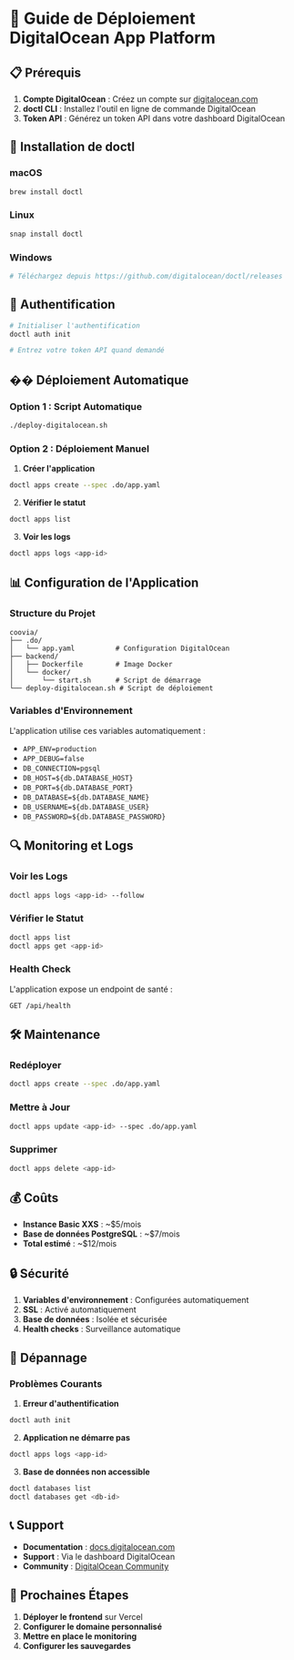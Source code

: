 # 🚀 Guide de Déploiement DigitalOcean App Platform

## 📋 Prérequis

1. **Compte DigitalOcean** : Créez un compte sur [digitalocean.com](https://digitalocean.com)
2. **doctl CLI** : Installez l'outil en ligne de commande DigitalOcean
3. **Token API** : Générez un token API dans votre dashboard DigitalOcean

## 🔧 Installation de doctl

### macOS
```bash
brew install doctl
```

### Linux
```bash
snap install doctl
```

### Windows
```bash
# Téléchargez depuis https://github.com/digitalocean/doctl/releases
```

## 🔐 Authentification

```bash
# Initialiser l'authentification
doctl auth init

# Entrez votre token API quand demandé
```

## �� Déploiement Automatique

### Option 1 : Script Automatique
```bash
./deploy-digitalocean.sh
```

### Option 2 : Déploiement Manuel

1. **Créer l'application**
```bash
doctl apps create --spec .do/app.yaml
```

2. **Vérifier le statut**
```bash
doctl apps list
```

3. **Voir les logs**
```bash
doctl apps logs <app-id>
```

## 📊 Configuration de l'Application

### Structure du Projet
```
coovia/
├── .do/
│   └── app.yaml          # Configuration DigitalOcean
├── backend/
│   ├── Dockerfile        # Image Docker
│   └── docker/
│       └── start.sh      # Script de démarrage
└── deploy-digitalocean.sh # Script de déploiement
```

### Variables d'Environnement

L'application utilise ces variables automatiquement :
- `APP_ENV=production`
- `APP_DEBUG=false`
- `DB_CONNECTION=pgsql`
- `DB_HOST=${db.DATABASE_HOST}`
- `DB_PORT=${db.DATABASE_PORT}`
- `DB_DATABASE=${db.DATABASE_NAME}`
- `DB_USERNAME=${db.DATABASE_USER}`
- `DB_PASSWORD=${db.DATABASE_PASSWORD}`

## 🔍 Monitoring et Logs

### Voir les Logs
```bash
doctl apps logs <app-id> --follow
```

### Vérifier le Statut
```bash
doctl apps list
doctl apps get <app-id>
```

### Health Check
L'application expose un endpoint de santé :
```
GET /api/health
```

## 🛠️ Maintenance

### Redéployer
```bash
doctl apps create --spec .do/app.yaml
```

### Mettre à Jour
```bash
doctl apps update <app-id> --spec .do/app.yaml
```

### Supprimer
```bash
doctl apps delete <app-id>
```

## 💰 Coûts

- **Instance Basic XXS** : ~$5/mois
- **Base de données PostgreSQL** : ~$7/mois
- **Total estimé** : ~$12/mois

## 🔒 Sécurité

1. **Variables d'environnement** : Configurées automatiquement
2. **SSL** : Activé automatiquement
3. **Base de données** : Isolée et sécurisée
4. **Health checks** : Surveillance automatique

## 🚨 Dépannage

### Problèmes Courants

1. **Erreur d'authentification**
```bash
doctl auth init
```

2. **Application ne démarre pas**
```bash
doctl apps logs <app-id>
```

3. **Base de données non accessible**
```bash
doctl databases list
doctl databases get <db-id>
```

## 📞 Support

- **Documentation** : [docs.digitalocean.com](https://docs.digitalocean.com)
- **Support** : Via le dashboard DigitalOcean
- **Community** : [DigitalOcean Community](https://www.digitalocean.com/community)

## 🎯 Prochaines Étapes

1. **Déployer le frontend** sur Vercel
2. **Configurer le domaine personnalisé**
3. **Mettre en place le monitoring**
4. **Configurer les sauvegardes**
